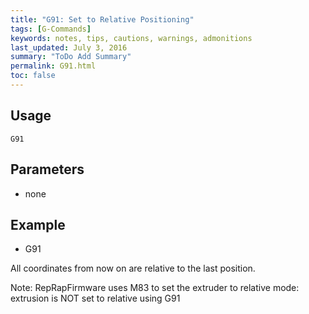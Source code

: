 ```yaml
---
title: "G91: Set to Relative Positioning" 
tags: [G-Commands]
keywords: notes, tips, cautions, warnings, admonitions
last_updated: July 3, 2016
summary: "ToDo Add Summary"
permalink: G91.html
toc: false
---
```



## Usage ##
```
G91
```

## Parameters ##
+ none

## Example ## 
+ G91

All coordinates from now on are relative to the last position.

Note: RepRapFirmware uses M83 to set the extruder to relative mode: extrusion is NOT set to relative using G91
